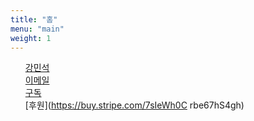 ```yaml
---
title: "홈"
menu: "main"
weight: 1
---
```

<style>
  ul {
   list-style: none; 
  }
  main {
    border-style: outset;
  }
</style>
- [강민석](https://kangminsuk.com/ko/about)
- [이메일](https://letterbird.co/kang)
- [구독](https://kangminsuk.com/ko/subscribe)
- [후원](https://buy.stripe.com/7sIeWh0C
rbe67hS4gh)